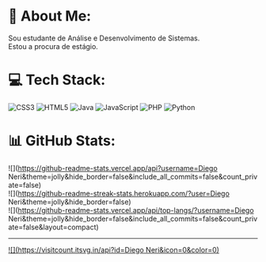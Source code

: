 # 💫 About Me:
Sou estudante de Análise e Desenvolvimento de Sistemas.<br>Estou a procura de estágio.


# 💻 Tech Stack:
![CSS3](https://img.shields.io/badge/css3-%231572B6.svg?style=for-the-badge&logo=css3&logoColor=white) ![HTML5](https://img.shields.io/badge/html5-%23E34F26.svg?style=for-the-badge&logo=html5&logoColor=white) ![Java](https://img.shields.io/badge/java-%23ED8B00.svg?style=for-the-badge&logo=java&logoColor=white) ![JavaScript](https://img.shields.io/badge/javascript-%23323330.svg?style=for-the-badge&logo=javascript&logoColor=%23F7DF1E) ![PHP](https://img.shields.io/badge/php-%23777BB4.svg?style=for-the-badge&logo=php&logoColor=white) ![Python](https://img.shields.io/badge/python-3670A0?style=for-the-badge&logo=python&logoColor=ffdd54)
# 📊 GitHub Stats:
![](https://github-readme-stats.vercel.app/api?username=Diego Neri&theme=jolly&hide_border=false&include_all_commits=false&count_private=false)<br/>
![](https://github-readme-streak-stats.herokuapp.com/?user=Diego Neri&theme=jolly&hide_border=false)<br/>
![](https://github-readme-stats.vercel.app/api/top-langs/?username=Diego Neri&theme=jolly&hide_border=false&include_all_commits=false&count_private=false&layout=compact)

---
[![](https://visitcount.itsvg.in/api?id=Diego Neri&icon=0&color=0)](https://visitcount.itsvg.in)

<!-- Proudly created with GPRM ( https://gprm.itsvg.in ) -->